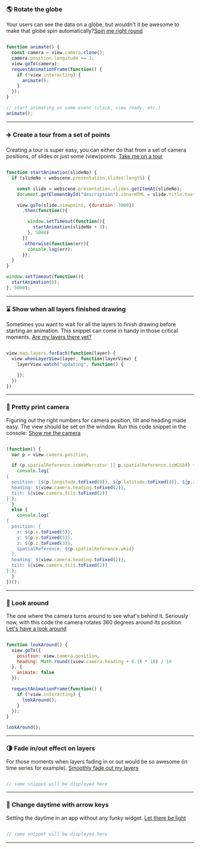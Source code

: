 ### 🌎 Rotate the globe

Your users can see the data on a globe, but wouldn't it be awesome to make that globe spin automatically?[Spin me right round](./examples/rotate-the-globe.html)

```js

function animate() {
  const camera = view.camera.clone();
  camera.position.longitude += 1;
  view.goTo(camera);
  requestAnimationFrame(function() {
    if (!view.interacting) {
      animate();
    }
  });
}

// start animating on some event (click, view ready, etc.)
animate();

```

----

### ✈️ Create a tour from a set of points

Creating a tour is super easy, you can either do that from a set of camera positions, of slides or just some (view)points. [Take me on a tour](./examples/create-a-tour.html)

```js

function startAnimation(slideNo) {
  if (slideNo < webscene.presentation.slides.length) {

    const slide = webscene.presentation.slides.getItemAt(slideNo);
    document.getElementById("description").innerHTML = slide.title.text;

    view.goTo(slide.viewpoint, {duration: 3000})
      .then(function(){

        window.setTimeout(function(){
          startAnimation(slideNo + 1);
        }, 5000)
      })
      .otherwise(function(err){
        console.log(err);
      });
  }
}

window.setTimeout(function(){
  startAnimation(0);
}, 5000);
```

---

### ⌛ Show when all layers finished drawing

Sometimes you want to wait for all the layers to finish drawing before starting an animation. This snippet can come in handy in those critical moments. [Are my layers there yet?](./hello.html)

```js

view.map.layers.forEach(function(layer) {
  view.whenLayerView(layer, function(layerView) {
    layerView.watch("updating", function() {

    });
  })
})
```

---

### 🎥 Pretty print camera

Figuring out the right numbers for camera position, tilt and heading made easy. The view should be set on the window. Run this code snippet in the console: [Show me the camera](./hello.html)

```js

(function() {
  var p = view.camera.position;

  if (p.spatialReference.isWebMercator || p.spatialReference.isWGS84) {
    console.log(`
{
  position: [${p.longitude.toFixed(8)}, ${p.latitude.toFixed(8)}, ${p.z.toFixed(5)}],
  heading: ${view.camera.heading.toFixed(2)},
  tilt: ${view.camera.tilt.toFixed(2)}
}`);
  }
  else {
    console.log(`
{
  position: {
    x: ${p.x.toFixed(5)},
    y: ${p.y.toFixed(5)},
    z: ${p.z.toFixed(3)},
    spatialReference: ${p.spatialReference.wkid}
  },
  heading: ${view.camera.heading.toFixed(2)},
  tilt: ${view.camera.tilt.toFixed(2)}
}`);
  }
})();
```

---

### 👀 Look around

The one where the camera turns around to see what's behind it. Seriously now, with this code the camera rotates 360 degrees around its position. [Let's have a look around](./examples/have-a-look-around.html)

```js

function lookAround() {
  view.goTo({
    position: view.camera.position,
    heading: Math.round((view.camera.heading + 0.1) * 10) / 10
  }, {
    animate: false
  });

  requestAnimationFrame(function() {
    if (!view.interacting) {
      lookAround();
    }
  });
}

lookAround();

```

---

### 🌗 Fade in/out effect on layers

For those moments when layers fading in or out would be so awesome (in time series for example). [Smoothly fade out my layers](./hello.html)

```js

// some snippet will be displayed here
```

---


### 📅 Change daytime with arrow keys

Setting the daytime in an app without any funky widget. [Let there be light](./hello.html)

```js

// some snippet will be displayed here
```

---
